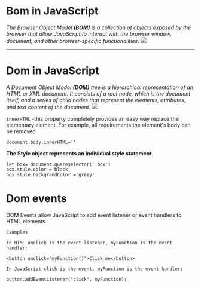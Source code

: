 # Bom in JavaScript
 _The Browser Object Model __(BOM)__ is a collection of objects exposed by the browser that allow JavaScript to interact with the browser window, document, and other browser-specific functionalities._
![](https://learn.javascript.ru/article/browser-environment/windowObjects.svg)
_________
# Dom in JavaScript
 _A Document Object Model __(DOM)__ tree is a hierarchical representation of an HTML or XML document. It consists of a root node, which is the document itself, and a series of child nodes that represent the elements, attributes, and text content of the document._
![](https://media.licdn.com/dms/image/D5612AQH5fmP-swTDzA/article-cover_image-shrink_600_2000/0/1708162086067?e=2147483647&v=beta&t=OXUyP9RF5ir-eyB6Nwjp_Lr2iR9diwL-Fwa1dsp9lD0)

`innerHTML` -this property completely provides an easy way replace the elementary element. For example, all requirements
the element's body can be removed
```
document.body.innerHTML=''
```
**The Style object represents
an individual style statement.**
```
let box= document.quareselector('.box')
box.stule.color ='black'
box.stule.backgrandColor ='greey'
```
# Dom events
DOM Events allow JavaScript to add event listener or event handlers to HTML elements.
```
Examples

In HTML onclick is the event listener, myFunction is the event handler:

<button onclick="myFunction()">Click me</button>

In JavaScript click is the event, myFunction is the event handler:

button.addEventListener("click", myFunction);

```

